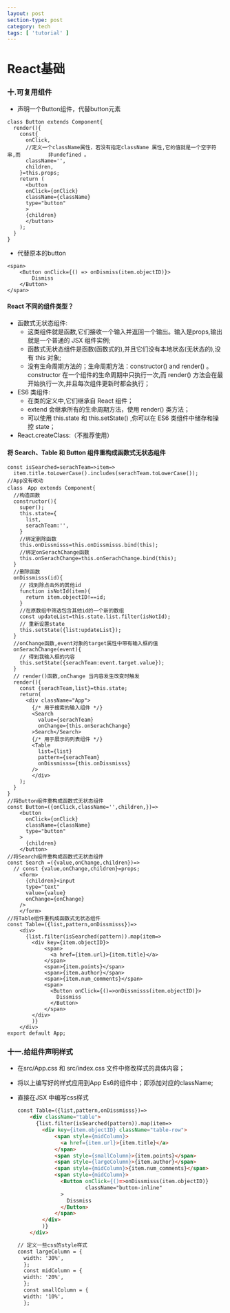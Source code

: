 ```yaml
---
layout: post
section-type: post
category: tech
tags: [ 'tutorial' ]
---
```


# React基础

### 十.可复用组件

* 声明一个Button组件，代替button元素

```
class Button extends Component{
  render(){
    const{
      onClick,
      //定义一个className属性，若没有指定className 属性,它的值就是一个空字符串,而			非undefined 。
      className='',
      children,
    }=this.props;
    return (
      <button 
      onClick={onClick}
      className={className}
      type="button"
      >
      {children}
      </button>
    );
  }
}
```

* 代替原本的button

```
<span>
    <Button onClick={() => onDismiss(item.objectID)}>
   	 	Dismiss
    </Button>
</span>
```

#### React 不同的组件类型？

* 函数式无状态组件:
  * 这类组件就是函数,它们接收一个输入并返回一个输出。输入是props,输出就是一个普通的 JSX 组件实例;
  * 函数式无状态组件是函数(函数式的),并且它们没有本地状态(无状态的),没有 this
    对象;
  * 没有生命周期方法的；生命周期方法：constructor() and render() 。constructor 在一个组件的生命周期中只执行一次,而 render() 方法会在最开始执行一次,并且每次组件更新时都会执行；
* ES6 类组件:
  * 在类的定义中,它们继承自 React 组件；
  * extend 会继承所有的生命周期方法，使用 render() 类方法；
  * 可以使用 this.state 和 this.setState() ,你可以在 ES6 类组件中储存和操控 state；
* React.createClass:（不推荐使用）

#### 将 Search、Table 和 Button 组件重构成函数式无状态组件

```
const isSearched=serachTeam=>item=>
  item.title.toLowerCase().includes(serachTeam.toLowerCase());
//App没有改动
class　App extends Component{
  //构造函数
  constructor(){
    super();
    this.state={
      list,
      serachTeam:'',
    }
    //绑定删除函数
    this.onDissmisss=this.onDissmisss.bind(this);
    //绑定onSerachChange函数
    this.onSerachChange=this.onSerachChange.bind(this);
  }
  //删除函数
  onDissmisss(id){
    // 找到除点击外的其他id
    function isNotId(item){
      return item.objectID!==id;
    }
    //在原数组中筛选包含其他id的一个新的数组
    const updateList=this.state.list.filter(isNotId);
    // 重新设置state
    this.setState({list:updateList});
  }
  //onChange函数,event对象的target属性中带有输入框的值
  onSerachChange(event){
    // 得到我输入框的内容
    this.setState({serachTeam:event.target.value});
  }
  // render()函数,onChange 当内容发生改变时触发
  render(){
    const {serachTeam,list}=this.state;
    return(
      <div className="App">
        {/* 用于搜索的输入组件 */}
        <Search
          value={serachTeam}
          onChange={this.onSerachChange}
        >Search</Search>
        {/* 用于展示的列表组件 */}
        <Table
          list={list}
          pattern={serachTeam}
          onDissmisss={this.onDissmisss}
        />
        </div>         
    );
  }               
}
//将Button组件重构成函数式无状态组件
const Button=({onClick,className='',children,})=>
    <button 
      onClick={onClick}
      className={className}
      type="button"
    >
      {children}
    </button>
//将Search组件重构成函数式无状态组件
const Search =({value,onChange,children})=>
  // const {value,onChange,children}=props;
    <form>
      {children}<input
      type="text"
      value={value}
      onChange={onChange}
    />
    </form>
//将Table组件重构成函数式无状态组件
const Table=({list,pattern,onDissmisss})=>
    <div>
      {list.filter(isSearched(pattern)).map(item=>
        <div key={item.objectID}>
            <span>
              <a href={item.url}>{item.title}</a>
            </span>
            <span>{item.points}</span>
            <span>{item.author}</span>
            <span>{item.num_comments}</span>
            <span>
              <Button onClick={()=>onDissmisss(item.objectID)}>
                Dissmiss  
              </Button> 
            </span>
        </div>
        )}
    </div>
export default App;

```

### 十一.给组件声明样式

* 在src/App.css 和 src/index.css 文件中修改样式的具体内容；

* 将以上编写好的样式应用到App Es6的组件中；即添加对应的className;

* 直接在JSX 中编写css样式

  ```html
  const Table=({list,pattern,onDissmisss})=>
      <div className="table">
        {list.filter(isSearched(pattern)).map(item=>
          <div key={item.objectID} className="table-row">
              <span style={midColumn}>
                <a href={item.url}>{item.title}</a>
              </span>
              <span style={smallColumn}>{item.points}</span>
              <span style={largeColumn}>{item.author}</span>
              <span style={midColumn}>{item.num_comments}</span>
              <span style={midColumn}>
                <Button onClick={()=>onDissmisss(item.objectID)}
                        className="button-inline"
                >
                  Dissmiss  
                </Button> 
              </span>
          </div>
          )}
      </div>
  
  // 定义一些css的style样式
  const largeColumn = {
    width: '30%',
    };
    const midColumn = {
    width: '20%',
    };
    const smallColumn = {
    width: '10%',
    };
  ```
